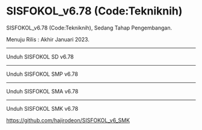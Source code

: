 # SISFOKOL_v6.78 (Code:Tekniknih)


SISFOKOL_v6.78 (Code:Tekniknih), Sedang Tahap Pengembangan. 

Menuju Rilis : Akhir Januari 2023.

---

Unduh SISFOKOL SD v6.78 

---

Unduh SISFOKOL SMP v6.78 

---

Unduh SISFOKOL SMA v6.78 

---

Unduh SISFOKOL SMK v6.78 

https://github.com/hajirodeon/SISFOKOL_v6_SMK









